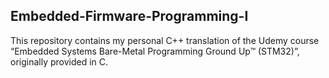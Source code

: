 ## Embedded-Firmware-Programming-I

This repository contains my personal C++ translation of the Udemy course “Embedded Systems Bare-Metal Programming Ground Up™ (STM32)”, originally provided in C.
